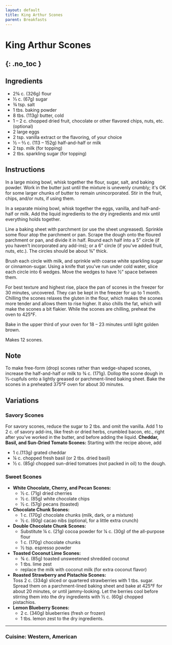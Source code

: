 ```yaml
---
layout: default
title: King Arthur Scones
parent: Breakfasts
---
```


# King Arthur Scones
{: .no_toc }
---

## Ingredients
<ul>
	<li>2¾ c. (326g) flour</li>
	<li>⅓ c. (67g) sugar</li>
	<li>¾ tsp. salt</li>
	<li>1 tbs. baking powder</li>
	<li>8 tbs. (113g) butter, cold</li>
	<li>1 – 2 c. chopped dried fruit, chocolate or other flavored chips, nuts, etc. (optional)</li>
	<li>2 large eggs</li>
	<li>2 tsp. vanilla extract or the flavoring, of your choice</li>
	<li>½ – ⅔ c. (113 – 152g) half-and-half or milk</li>
	<li>2 tsp. milk (for topping)</li>
	<li>2 tbs. sparkling sugar (for topping)</li>
</ul>

## Instructions
In a large mixing bowl, whisk together the flour, sugar,
salt, and baking powder. Work in the butter just until the mixture is unevenly
crumbly; it's OK for some larger chunks of butter to remain unincorporated.
Stir in the fruit, chips, and/or nuts, if using them.

In a separate mixing bowl, whisk together the eggs, vanilla,
and half-and-half or milk. Add the liquid ingredients to the dry ingredients
and mix until everything holds together. 

Line a baking sheet with parchment (or use the sheet
ungreased). Sprinkle some flour atop the parchment or pan. Scrape the dough
onto the floured parchment or pan, and divide it in half. Round each half into
a 5&quot; circle (if you haven't incorporated any add-ins); or a 6&quot; circle
(if you've added fruit, nuts, etc.). The circles should be about ¾” thick.

Brush each circle with milk, and sprinkle with coarse white
sparkling sugar or cinnamon-sugar. Using a knife that you've run under cold
water, slice each circle into 6 wedges. Move the wedges to have ½” space
between them.

For best texture and highest rise, place the pan of scones
in the freezer for 30 minutes, uncovered. They can be kept in the freezer for
up to 1 month. Chilling the scones relaxes the gluten in the flour, which makes
the scones more tender and allows them to rise higher. It also chills the fat,
which will make the scones a bit flakier. While the scones are chilling,
preheat the oven to 425°F.

Bake in the upper third of your oven for 18 – 23 minutes
until light golden brown.

Makes 12 scones.

## Note
To make free-form (drop) scones rather than wedge-shaped scones, increase the
half-and-half or milk to ¾ c. (171g). Dollop the scone dough in ⅓-cupfuls onto
a lightly greased or parchment-lined baking sheet. Bake the scones in a
preheated 375°F oven for about 30 minutes.
## Variations
### Savory Scones
For savory scones, reduce the sugar to 2 tbs. and omit the vanilla. Add 1 to 2 c.
of savory add-ins, like fresh or dried herbs, crumbled bacon, etc., right after
you've worked in the butter, and before adding the liquid.
<b>Cheddar, Basil, and Sun-Dried Tomato Scones:</b> Starting with the recipe above, add 
<ul>
	<li>1 c.(113g) grated cheddar</li>
	<li>¼ c. chopped fresh basil (or 2 tbs. dried basil)</li>
	<li>½ c. (85g) chopped sun-dried tomatoes (not packed in oil) to the dough.</li>
</ul>

### Sweet Scones
<ul>
	<li><b>White Chocolate, Cherry, and Pecan Scones:</b>
		<ul>
		<li>½ c. (71g) dried cherries</li>
		<li>½ c. (85g) white chocolate chips</li>
		<li>½ c. (57g) pecans (toasted)</li>
		</ul>
	</li>
	<li><b>Chocolate Chunk Scones:</b>
		<ul>
		<li>1 c. (170g) chocolate chunks (milk, dark, or a mixture)
		<li>½ c. (60g) cacao nibs (optional, for a little extra crunch)</li>
		</ul>
	</li>
	<li><b>Double Chocolate Chunk Scones:</b>
		<ul>
		<li>Substitute ¼ c. (21g) cocoa powder for ¼ c. (30g) of the all-purpose flour</li>
		<li>1 c. (170g) chocolate chunks</li>
		<li>½ tsp. espresso powder</li>
		</ul>
	</li>
	<li><b>Toasted Coconut Lime Scones:</b>
		<ul>
		<li>¾ c. (85g) toasted unsweetened shredded coconut</li>
		<li>1 tbs. lime zest</li>
		<li>replace the milk with coconut milk (for extra coconut flavor)</li>
		</ul>
	</li>
	<li><b>Roasted Strawberry and Pistachio Scones:</b><br>Toss 2 c. (334g) sliced or quartered strawberries with 1 tbs. sugar. Spread them on a parchment-lined baking sheet and bake at 425°F for about 20 minutes, or until jammy-looking. Let the berries cool before stirring them into the dry ingredients with ½ c. (60g) chopped pistachios.</li>
	<li><b>Lemon Blueberry Scones:</b>
		<ul>
		<li>2 c. (340g) blueberries (fresh or frozen)</li>
		<li>1 tbs. lemon zest to the dry ingredients.</li>
		</ul>
	</li>
</ul>

--- 

### Cuisine: Western, American